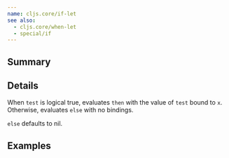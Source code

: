 ```yaml
---
name: cljs.core/if-let
see also:
  - cljs.core/when-let
  - special/if
---
```


## Summary

## Details

When `test` is logical true, evaluates `then` with the value of `test` bound to
`x`. Otherwise, evaluates `else` with no bindings.

`else` defaults to nil.

## Examples
